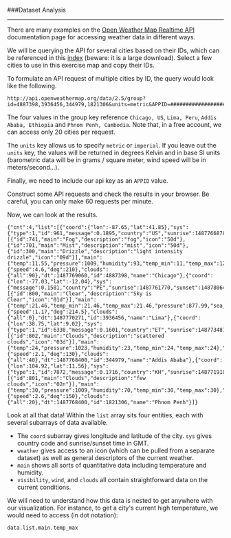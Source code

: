 ###Dataset Analysis

---

There are many examples on the [Open Weather Map Realtime API](http://openweathermap.org/current) documentation page for accessing weather data in different ways.

We will be querying the API for several cities based on their IDs, which can be referenced in this [index](http://bulk.openweathermap.org/sample/city.list.json.gz) (beware: it is a large download). Select a few cities to use in this exercise map and copy their IDs.

To formulate an API request of multiple cities by ID, the query would look like the following.

```
http://api.openweathermap.org/data/2.5/group?id=4887398,3936456,344979,1821306&units=metric&APPID=#########################
```

The four values in the group key reference `Chicago, US`, `Lima, Peru`, `Addis Ababa, Ethiopia` and `Phnom Penh, Cambodia`. Note that, in a free account, we can access only 20 cities per request.

The `units` key allows us to specify `metric` or `imperial`. If you leave out the `units` key, the values will be returned in degrees Kelvin and in base SI units (barometric data will be in grams / square meter, wind speed will be in meters/second...).

Finally, we need to include our api key as an `APPID` value.

Construct some API requests and check the results in your browser. Be careful, you can only make 60 requests per minute.

Now, we can look at the results.

```
{"cnt":4,"list":[{"coord":{"lon":-87.65,"lat":41.85},"sys":{"type":1,"id":961,"message":0.1895,"country":"US","sunrise":1487766878,"sunset":1487806394},"weather":[{"id":741,"main":"Fog","description":"fog","icon":"50d"},{"id":701,"main":"Mist","description":"mist","icon":"50d"},{"id":300,"main":"Drizzle","description":"light intensity drizzle","icon":"09d"}],"main":{"temp":11.55,"pressure":1009,"humidity":93,"temp_min":11,"temp_max":12},"visibility":402,"wind":{"speed":4.6,"deg":210},"clouds":{"all":90},"dt":1487769060,"id":4887398,"name":"Chicago"},{"coord":{"lon":-77.03,"lat":-12.04},"sys":{"message":0.1581,"country":"PE","sunrise":1487761770,"sunset":1487806404},"weather":[{"id":800,"main":"Clear","description":"Sky is Clear","icon":"01d"}],"main":{"temp":21.46,"temp_min":21.46,"temp_max":21.46,"pressure":877.99,"sea_level":1024.39,"grnd_level":877.99,"humidity":58},"wind":{"speed":1.17,"deg":214.5},"clouds":{"all":0},"dt":1487770271,"id":3936456,"name":"Lima"},{"coord":{"lon":38.75,"lat":9.02},"sys":{"type":1,"id":6338,"message":0.1601,"country":"ET","sunrise":1487734873,"sunset":1487777734},"weather":[{"id":802,"main":"Clouds","description":"scattered clouds","icon":"03d"}],"main":{"temp":24,"pressure":1023,"humidity":23,"temp_min":24,"temp_max":24},"visibility":10000,"wind":{"speed":2.1,"deg":130},"clouds":{"all":40},"dt":1487768400,"id":344979,"name":"Addis Ababa"},{"coord":{"lon":104.92,"lat":11.56},"sys":{"type":1,"id":7872,"message":0.1716,"country":"KH","sunrise":1487719106,"sunset":1487761743},"weather":[{"id":801,"main":"Clouds","description":"few clouds","icon":"02n"}],"main":{"temp":30,"pressure":1009,"humidity":70,"temp_min":30,"temp_max":30},"visibility":10000,"wind":{"speed":2.6,"deg":150},"clouds":{"all":20},"dt":1487768400,"id":1821306,"name":"Phnom Penh"}]}
```
Look at all that data! Within the `list` array sits four entities, each with several subarrays of data available. 

- The `coord` subarray gives longitude and latitude of the city. `sys` gives country code and sunrise/sunset time in GMT.
- `weather` gives access to an icon (which can be pulled from a separate dataset) as well as general descriptors of the current weather.
- `main` shows all sorts of quantitative data including temperature and humidity.
- `visibility`, `wind`, and `clouds` all contain straightforward data on the current conditions.

We will need to understand how this data is nested to get anywhere with our visualization. For instance, to get a city's current high temperature, we would need to access (in dot notation):

```
data.list.main.temp_max
```
